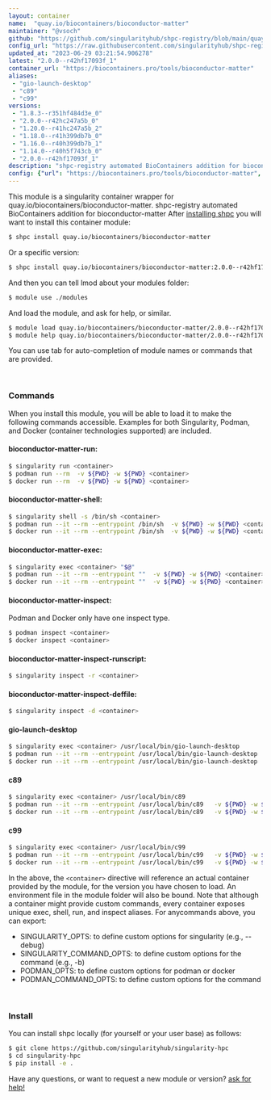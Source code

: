 ```yaml
---
layout: container
name:  "quay.io/biocontainers/bioconductor-matter"
maintainer: "@vsoch"
github: "https://github.com/singularityhub/shpc-registry/blob/main/quay.io/biocontainers/bioconductor-matter/container.yaml"
config_url: "https://raw.githubusercontent.com/singularityhub/shpc-registry/main/quay.io/biocontainers/bioconductor-matter/container.yaml"
updated_at: "2023-06-29 03:21:54.906278"
latest: "2.0.0--r42hf17093f_1"
container_url: "https://biocontainers.pro/tools/bioconductor-matter"
aliases:
 - "gio-launch-desktop"
 - "c89"
 - "c99"
versions:
 - "1.8.3--r351hf484d3e_0"
 - "2.0.0--r42hc247a5b_0"
 - "1.20.0--r41hc247a5b_2"
 - "1.18.0--r41h399db7b_0"
 - "1.16.0--r40h399db7b_1"
 - "1.14.0--r40h5f743cb_0"
 - "2.0.0--r42hf17093f_1"
description: "shpc-registry automated BioContainers addition for bioconductor-matter"
config: {"url": "https://biocontainers.pro/tools/bioconductor-matter", "maintainer": "@vsoch", "description": "shpc-registry automated BioContainers addition for bioconductor-matter", "latest": {"2.0.0--r42hf17093f_1": "sha256:71bf7ad83798095b20a2324ac342eddb5d876b3477e452a6cdcbccf5015a42ac"}, "tags": {"1.8.3--r351hf484d3e_0": "sha256:0b3ddf9b882385e8d4761636250f7eae9b7c2c12b921ab22af7fb014551fd5d8", "2.0.0--r42hc247a5b_0": "sha256:2e8d8dc2a8d6a81784b226aafc8b4411d7e707f8e6f1061979df01c4f50034dc", "1.20.0--r41hc247a5b_2": "sha256:ef5d3b51ecf912b4fe7d10c062f9b6f717f48cc271774da77bb5e066a77bdb70", "1.18.0--r41h399db7b_0": "sha256:477844e7c78a516e8c33ff0804434ba038b4b90478b9331377c2fa40d858ef80", "1.16.0--r40h399db7b_1": "sha256:24926bee2693ec0f482d3446aaf9d35ad5918461ca3042d9c3991ada978e6e83", "1.14.0--r40h5f743cb_0": "sha256:466c01c93e107614a09ce65dcda772db91557db71204f732600c079f20569132", "2.0.0--r42hf17093f_1": "sha256:71bf7ad83798095b20a2324ac342eddb5d876b3477e452a6cdcbccf5015a42ac"}, "docker": "quay.io/biocontainers/bioconductor-matter", "aliases": {"gio-launch-desktop": "/usr/local/bin/gio-launch-desktop", "c89": "/usr/local/bin/c89", "c99": "/usr/local/bin/c99"}}
---
```


This module is a singularity container wrapper for quay.io/biocontainers/bioconductor-matter.
shpc-registry automated BioContainers addition for bioconductor-matter
After [installing shpc](#install) you will want to install this container module:


```bash
$ shpc install quay.io/biocontainers/bioconductor-matter
```

Or a specific version:

```bash
$ shpc install quay.io/biocontainers/bioconductor-matter:2.0.0--r42hf17093f_1
```

And then you can tell lmod about your modules folder:

```bash
$ module use ./modules
```

And load the module, and ask for help, or similar.

```bash
$ module load quay.io/biocontainers/bioconductor-matter/2.0.0--r42hf17093f_1
$ module help quay.io/biocontainers/bioconductor-matter/2.0.0--r42hf17093f_1
```

You can use tab for auto-completion of module names or commands that are provided.

<br>

### Commands

When you install this module, you will be able to load it to make the following commands accessible.
Examples for both Singularity, Podman, and Docker (container technologies supported) are included.

#### bioconductor-matter-run:

```bash
$ singularity run <container>
$ podman run --rm  -v ${PWD} -w ${PWD} <container>
$ docker run --rm  -v ${PWD} -w ${PWD} <container>
```

#### bioconductor-matter-shell:

```bash
$ singularity shell -s /bin/sh <container>
$ podman run --it --rm --entrypoint /bin/sh  -v ${PWD} -w ${PWD} <container>
$ docker run --it --rm --entrypoint /bin/sh  -v ${PWD} -w ${PWD} <container>
```

#### bioconductor-matter-exec:

```bash
$ singularity exec <container> "$@"
$ podman run --it --rm --entrypoint ""  -v ${PWD} -w ${PWD} <container> "$@"
$ docker run --it --rm --entrypoint ""  -v ${PWD} -w ${PWD} <container> "$@"
```

#### bioconductor-matter-inspect:

Podman and Docker only have one inspect type.

```bash
$ podman inspect <container>
$ docker inspect <container>
```

#### bioconductor-matter-inspect-runscript:

```bash
$ singularity inspect -r <container>
```

#### bioconductor-matter-inspect-deffile:

```bash
$ singularity inspect -d <container>
```


#### gio-launch-desktop

```bash
$ singularity exec <container> /usr/local/bin/gio-launch-desktop
$ podman run --it --rm --entrypoint /usr/local/bin/gio-launch-desktop   -v ${PWD} -w ${PWD} <container> -c " $@"
$ docker run --it --rm --entrypoint /usr/local/bin/gio-launch-desktop   -v ${PWD} -w ${PWD} <container> -c " $@"
```


#### c89

```bash
$ singularity exec <container> /usr/local/bin/c89
$ podman run --it --rm --entrypoint /usr/local/bin/c89   -v ${PWD} -w ${PWD} <container> -c " $@"
$ docker run --it --rm --entrypoint /usr/local/bin/c89   -v ${PWD} -w ${PWD} <container> -c " $@"
```


#### c99

```bash
$ singularity exec <container> /usr/local/bin/c99
$ podman run --it --rm --entrypoint /usr/local/bin/c99   -v ${PWD} -w ${PWD} <container> -c " $@"
$ docker run --it --rm --entrypoint /usr/local/bin/c99   -v ${PWD} -w ${PWD} <container> -c " $@"
```



In the above, the `<container>` directive will reference an actual container provided
by the module, for the version you have chosen to load. An environment file in the
module folder will also be bound. Note that although a container
might provide custom commands, every container exposes unique exec, shell, run, and
inspect aliases. For anycommands above, you can export:

 - SINGULARITY_OPTS: to define custom options for singularity (e.g., --debug)
 - SINGULARITY_COMMAND_OPTS: to define custom options for the command (e.g., -b)
 - PODMAN_OPTS: to define custom options for podman or docker
 - PODMAN_COMMAND_OPTS: to define custom options for the command

<br>

### Install

You can install shpc locally (for yourself or your user base) as follows:

```bash
$ git clone https://github.com/singularityhub/singularity-hpc
$ cd singularity-hpc
$ pip install -e .
```

Have any questions, or want to request a new module or version? [ask for help!](https://github.com/singularityhub/singularity-hpc/issues)